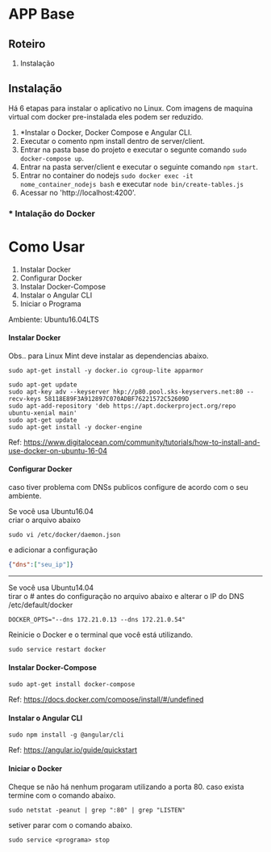 # APP Base

## Roteiro

 1. Instalação

## Instalação 

Há 6 etapas para instalar o aplicativo no Linux. Com imagens de maquina virtual com docker pre-instalada eles podem ser reduzido.  

1. *Instalar o Docker, Docker Compose e Angular CLI.
2. Executar o comento npm install dentro de server/client.
3. Entrar na pasta base do projeto e executar o segunte comando `sudo docker-compose up`.
4. Entrar na pasta server/client e executar o seguinte comando `npm start`.
5. Entrar no container do nodejs `sudo docker exec -it nome_container_nodejs bash` e executar `node bin/create-tables.js`
6. Acessar no 'http://localhost:4200'.

### * Intalação do Docker

# Como Usar

1. Instalar Docker
2. Configurar Docker
3. Instalar Docker-Compose
4. Instalar o Angular CLI
5. Iniciar o Programa

Ambiente: Ubuntu16.04LTS

#### Instalar Docker

Obs.. para Linux Mint deve instalar as dependencias abaixo.
```terminal
sudo apt-get install -y docker.io cgroup-lite apparmor
```

```terminal
sudo apt-get update
sudo apt-key adv --keyserver hkp://p80.pool.sks-keyservers.net:80 --recv-keys 58118E89F3A912897C070ADBF76221572C52609D
sudo apt-add-repository 'deb https://apt.dockerproject.org/repo ubuntu-xenial main'
sudo apt-get update
sudo apt-get install -y docker-engine
```
Ref: https://www.digitalocean.com/community/tutorials/how-to-install-and-use-docker-on-ubuntu-16-04


#### Configurar Docker

caso tiver problema com DNSs publicos configure de acordo com o seu ambiente.

Se você usa Ubuntu16.04  
criar o arquivo abaixo
```terminal
sudo vi /etc/docker/daemon.json
```
e adicionar a configuração
```json
{"dns":["seu_ip"]}
```
--------------------------------

Se você usa Ubuntu14.04  
tirar o # antes do configuração no arquivo abaixo e
alterar o IP do DNS
/etc/default/docker
```terminal
DOCKER_OPTS="--dns 172.21.0.13 --dns 172.21.0.54"
```

Reinicie o Docker e o terminal que você está utilizando.
```terminal
sudo service restart docker
```


#### Instalar Docker-Compose

```terminal
sudo apt-get install docker-compose
```
Ref: https://docs.docker.com/compose/install/#/undefined

#### Instalar o Angular CLI

```terminal
sudo npm install -g @angular/cli
```
Ref: https://angular.io/guide/quickstart


#### Iniciar o Docker

Cheque se não há nenhum progaram utilizando a porta 80.
caso exista termine com o comando abaixo.
```terminal
sudo netstat -peanut | grep ":80" | grep "LISTEN"
```

setiver parar com o comando abaixo.
```terminal
sudo service <programa> stop
```